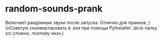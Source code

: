 # random-sounds-prank
Включает рандомные звуки после запуска. Отлично для пранков ;)
\nСоветую сконвертировать в .exe при помощи PyInstaller.
(всю папку src сложно, поэтому незн.)
